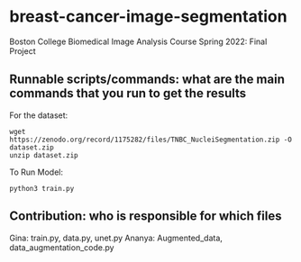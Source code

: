 # breast-cancer-image-segmentation
Boston College Biomedical Image Analysis Course Spring 2022: Final Project


## Runnable scripts/commands: what are the main commands that you run to get the results
For the dataset:

    wget https://zenodo.org/record/1175282/files/TNBC_NucleiSegmentation.zip -O dataset.zip
    unzip dataset.zip
    
To Run Model:
    
    python3 train.py

## Contribution: who is responsible for which files
Gina: train.py, data.py, unet.py
Ananya: Augmented_data, data_augmentation_code.py
